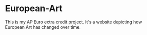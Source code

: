# European-Art
This is my AP Euro extra credit project. It's a website depicting how European Art has changed over time.
